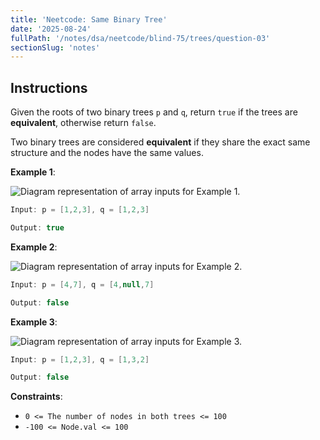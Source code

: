 ```yaml
---
title: 'Neetcode: Same Binary Tree'
date: '2025-08-24'
fullPath: '/notes/dsa/neetcode/blind-75/trees/question-03'
sectionSlug: 'notes'
---
```


## Instructions

Given the roots of two binary trees `p` and `q`, return `true` if the trees are **equivalent**, otherwise return `false`.

Two binary trees are considered **equivalent** if they share the exact same structure and the nodes have the same values.

**Example 1**:

<img src="https://imagedelivery.net/CLfkmk9Wzy8_9HRyug4EVA/e78fc10c-4692-471f-5261-61e9be4f3a00/public" alt="Diagram representation of array inputs for Example 1.">

```java
Input: p = [1,2,3], q = [1,2,3]

Output: true
```

**Example 2**:

<img src="https://imagedelivery.net/CLfkmk9Wzy8_9HRyug4EVA/0b0ee764-c643-46ff-cb3f-86ce8b58ab00/public" alt="Diagram representation of array inputs for Example 2.">

```java
Input: p = [4,7], q = [4,null,7]

Output: false
```

**Example 3**:

<img src="https://imagedelivery.net/CLfkmk9Wzy8_9HRyug4EVA/4d811f95-0488-490b-1f4f-fc5489df0f00/public" alt="Diagram representation of array inputs for Example 3.">

```java
Input: p = [1,2,3], q = [1,3,2]

Output: false
```

**Constraints**:

- `0 <= The number of nodes in both trees <= 100`
- `-100 <= Node.val <= 100`

